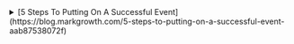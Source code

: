 <details><summary>[5 Steps To Putting On A Successful Event](https://blog.markgrowth.com/5-steps-to-putting-on-a-successful-event-aab87538072f)</summary>

* <details><summary>Research</summary>
	
  * Define your goals and objectives
  * Outline what your event will entail, and check it is feasible
  * Determine your audience
  * Create a timeline
  * Develop a budget
  
</details>

</details>
